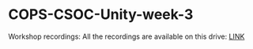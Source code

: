 # COPS-CSOC-Unity-week-3
Workshop recordings: All the recordings are available on this drive: [LINK](https://drive.google.com/drive/folders/1M1rsqS4ogZmJXV-u5Hx0Vcq2q6omsOfU)
